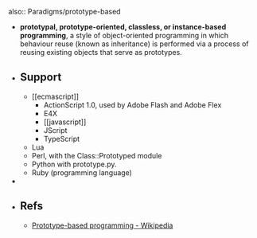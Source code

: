 also:: Paradigms/prototype-based

- **prototypal, prototype-oriented, classless, or instance-based programming**, a style of object-oriented programming in which behaviour reuse (known as inheritance) is performed via a process of reusing existing objects that serve as prototypes.
- ## Support
  - [[ecmascript]]
    - ActionScript 1.0, used by Adobe Flash and Adobe Flex
    - E4X
    - [[javascript]]
    - JScript
    - TypeScript
  - Lua
  - Perl, with the Class::Prototyped module
  - Python with prototype.py.
  - Ruby (programming language)
-
- ## Refs
  - [Prototype-based programming - Wikipedia](https://en.wikipedia.org/wiki/Prototype-based_programming)